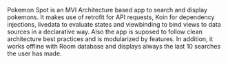 Pokemon Spot is an MVI Architecture based app to search and display pokemons. It makes use of retrofit for API requests, Koin for dependency injections, 
livedata to evaluate states and viewbinding to bind views to data sources in a declarative way. Also the app is suposed to follow clean architecture best practices and
is modularized by features. In addition, it works offline with Room database and displays always the last 10 searches the user has made.
